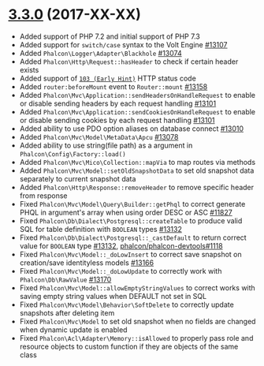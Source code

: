 # [3.3.0](https://github.com/phalcon/cphalcon/releases/tag/v3.3.0) (2017-XX-XX)
- Added support of PHP 7.2 and initial support of PHP 7.3
- Added support for `switch/case` syntax to the Volt Engine [#13107](https://github.com/phalcon/cphalcon/issues/13107)
- Added `Phalcon\Logger\Adapter\Blackhole` [#13074](https://github.com/phalcon/cphalcon/issues/13074)
- Added `Phalcon\Http\Request::hasHeader` to check if certain header exists
- Added support of [`103 (Early Hint)`](https://datatracker.ietf.org/doc/draft-ietf-httpbis-early-hints) HTTP status code
- Added `router:beforeMount` event to `Router::mount` [#13158](https://github.com/phalcon/cphalcon/issues/13158)
- Added `Phalcon\Mvc\Application::sendHeadersOnHandleRequest` to enable or disable sending headers by each request handling [#13101](https://github.com/phalcon/cphalcon/issues/13101)
- Added `Phalcon\Mvc\Application::sendCookiesOnHandleRequest` to enable or disable sending cookies by each request handling [#13101](https://github.com/phalcon/cphalcon/issues/13101)
- Added ability to use PDO option aliases on database connect [#13010](https://github.com/phalcon/cphalcon/issues/13010)
- Added `Phalcon\Mvc\Model\MetaData\Apcu` [#13078](https://github.com/phalcon/cphalcon/issues/13078)
- Added ability to use string(file path) as a argument in `Phalcon\Config\Factory::load()`
- Added `Phalcon\Mvc\Mico\Collection::mapVia` to map routes via methods
- Added `Phalcon\Mvc\Model::setOldSnapshotData` to set old snapshot data separately to current snapshot data
- Added `Phalcon\Http\Response::removeHeader` to remove specific header from response
- Fixed `Phalcon\Mvc\Model\Query\Builder::getPhql` to correct generate PHQL in argument's array when using order DESC or ASC [#11827](https://github.com/phalcon/cphalcon/issues/11827)
- Fixed `Phalcon\Db\Dialect\Postgresql::createTable` to produce valid SQL for table definition with `BOOLEAN` types [#13132](https://github.com/phalcon/cphalcon/issues/13132)
- Fixed `Phalcon\Db\Dialect\Postgresql::_castDefault` to return correct value for `BOOLEAN` type [#13132](https://github.com/phalcon/cphalcon/issues/13132), [phalcon/phalcon-devtools#1118](https://github.com/phalcon/phalcon-devtools/issues/1118)
- Fixed `Phalcon\Mvc\Model::_doLowInsert` to correct save snapshot on creation/save identityless models [#13166](https://github.com/phalcon/cphalcon/issues/13166)
- Fixed `Phalcon\Mvc\Model::_doLowUpdate` to correctly work with `Phalcon\Db\RawValue` [#13170](https://github.com/phalcon/cphalcon/issues/13170)
- Fixed `Phalcon\Mvc\Model::allowEmptyStringValues` to correct works with saving empty string values when DEFAULT not set in SQL
- Fixed `Phalcon\Mvc\Model\Behavior\SoftDelete` to correctly update snapshots after deleting item
- Fixed `Phalcon\Mvc\Model` to set old snapshot when no fields are changed when dynamic update is enabled
- Fixed `Phalcon\Acl\Adapter\Memory::isAllowed` to properly pass role and resource objects to custom function if they are objects of the same class
